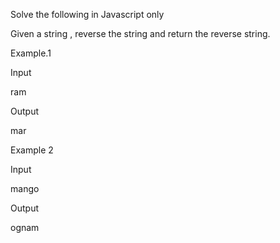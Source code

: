 Solve the following in Javascript only 



Given a string , reverse the string and return the reverse string.



Example.1

Input

ram



Output

mar



Example 2

Input

mango



Output

ognam
